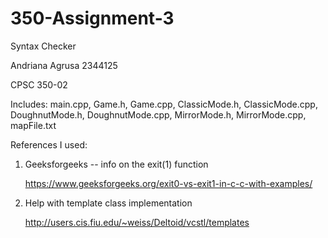 # 350-Assignment-3

Syntax Checker

Andriana Agrusa 2344125 

CPSC 350-02

Includes: main.cpp, Game.h, Game.cpp, ClassicMode.h, ClassicMode.cpp, DoughnutMode.h, DoughnutMode.cpp, MirrorMode.h, MirrorMode.cpp, mapFile.txt

References I used:

1. Geeksforgeeks -- info on the exit(1) function

   https://www.geeksforgeeks.org/exit0-vs-exit1-in-c-c-with-examples/   
 
 
2. Help with template class implementation

   http://users.cis.fiu.edu/~weiss/Deltoid/vcstl/templates


